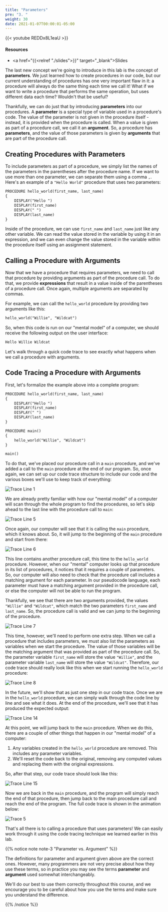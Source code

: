 ```yaml
---
title: "Parameters"
pre: "3. "
weight: 30
date: 2021-01-07T00:00:01-05:00
---
```


{{< youtube REDDx8L1eaU >}}

#### Resources

* <a href="{{<relref "./slides">}}" target="_blank">Slides</a>

The last new concept we're going to introduce in this lab is the concept of **parameters**. We just learned how to create procedures in our code, but our current understanding of procedures has one very important flaw in it: a procedure will always do the same thing each time we call it! What if we want to write a procedure that performs the same operation, but uses different data each time? Wouldn't that be useful?

Thankfully, we can do just that by introducing **parameters** into our procedures. A **parameter** is a special type of variable used in a procedure's code. The value of the parameter is not given in the procedure itself - instead, it is provided when the procedure is called. When a value is given as part of a procedure call, we call it an **argument**. So, a procedure has **parameters**, and the value of those parameters is given by **arguments** that are part of the procedure call. 

## Creating Procedures with Parameters

To include parameters as part of a procedure, we simply list the names of the parameters in the parentheses after the procedure name. If we want to use more than one parameter, we can separate them using a comma `,`. Here's an example of a `"Hello World"` procedure that uses two parameters:

```tex
PROCEDURE hello_world(first_name, last_name)
{
    DISPLAY("Hello ")
    DISPLAY(first_name)
    DISPLAY(" ")
    DISPLAY(last_name)
}
```

Inside of the procedure, we can use `first_name` and `last_name` just like any other variable. We can read the value stored in the variable by using it in an expression, and we can even change the value stored in the variable within the procedure itself using an assignment statement. 

## Calling a Procedure with Arguments

Now that we have a procedure that requires parameters, we need to call that procedure by providing arguments as part of the procedure call. To do that, we provide **expressions** that result in a value inside of the parentheses of a procedure call. Once again, multiple arguments are separated by commas.

For example, we can call the `hello_world` procedure by providing two arguments like this:

```tex
hello_world("Willie", "Wildcat")
```

So, when this code is run on our "mental model" of a computer, we should receive the following output on the user interface:

```tex
Hello Willie Wildcat
```

Let's walk through a quick code trace to see exactly what happens when we call a procedure with arguments.

## Code Tracing a Procedure with Arguments

First, let's formalize the example above into a complete program:

```tex
PROCEDURE hello_world(first_name, last_name)
{
    DISPLAY("Hello ")
    DISPLAY(first_name)
    DISPLAY(" ")
    DISPLAY(last_name)
}

PROCEDURE main()
{
    hello_world("Willie", "Wildcat")
}

main()
```

To do that, we've placed our procedure call in a `main` procedure, and we've added a call to the `main` procedure at the end of our program. So, once again, we can set up our code trace structure to include our code and the various boxes we'll use to keep track of everything:

![Trace Line 1](/images/lab2/trace5_1.png)

We are already pretty familiar with how our "mental model" of a computer will scan through the whole program to find the procedures, so let's skip ahead to the last line with the procedure call to `main`:

![Trace Line 5](/images/lab2/trace5_5.png)

Once again, our computer will see that it is calling the `main` procedure, which it knows about. So, it will jump to the beginning of the `main` procedure and start from there:

![Trace Line 6](/images/lab2/trace5_6.png)

This line contains another procedure call, this time to the `hello_world` procedure. However, when our "mental" computer looks up that procedure in its list of procedures, it notices that it requires a couple of parameters. So, our computer will also need to check that the procedure call includes a matching argument for each parameter. In our pseudocode language, each parameter must have a matching argument provided in the procedure call, or else the computer will not be able to run the program. 

Thankfully, we see that there are two arguments provided, the values `"Willie"` and `"Wildcat"`, which match the two parameters `first_name` and `last_name`. So, the procedure call is valid and we can jump to the beginning of the procedure.

![Trace Line 7](/images/lab2/trace5_7.png)

This time, however, we'll need to perform one extra step. When we call a procedure that includes parameters, we must also list the parameters as variables when we start the procedure. The value of those variables will be the matching argument that was provided as part of the procedure call. So, the parameter variable `first_name` will store the value `"Willie"`, and the parameter variable `last_name` will store the value `"Wildcat"`. Therefore, our code trace should really look like this when we start running the `hello_world` procedure:

![Trace Line 8](/images/lab2/trace5_8.png)

In the future, we'll show that as just one step in our code trace. Once we are in the `hello_world` procedure, we can simply walk through the code line by line and see what it does. At the end of the procedure, we'll see that it has produced the expected output:

![Trace Line 14](/images/lab2/trace5_14.png)

At this point, we will jump back to the `main` procedure. When we do this, there are a couple of other things that happen in our "mental model" of a computer:

1. Any variables created in the `hello_world` procedure are removed. This includes any parameter variables. 
1. We'll reset the code back to the original, removing any computed values and replacing them with the original expressions. 

So, after that step, our code trace should look like this:

![Trace Line 15](/images/lab2/trace5_15.png)

Now we are back in the `main` procedure, and the program will simply reach the end of that procedure, then jump back to the main procedure call and reach the end of the program. The full code trace is shown in the animation below:

![Trace 5](/images/lab2/trace5.gif)

That's all there is to calling a procedure that uses parameters! We can easily work through it using the code tracing technique we learned earlier in this lab.

{{% notice note note-3 "Parameter vs. Argument" %}}

The definitions for parameter and argument given above are the correct ones. However, many programmers are not very precise about how they use these terms, so in practice you may see the terms **parameter** and **argument** used somewhat interchangeably. 

We'll do our best to use them correctly throughout this course, and we encourage you to be careful about how you use the terms and make sure you understand the difference. 

{{% /notice %}}